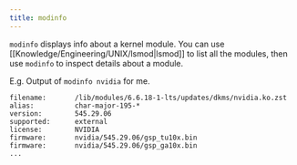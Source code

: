 ```yaml
---
title: modinfo
---
```


`modinfo` displays info about a kernel module. You can use [[Knowledge/Engineering/UNIX/lsmod|lsmod]] to list all the modules, then use `modinfo` to inspect details about a module.

E.g. Output of `modinfo nvidia` for me.
```
filename:       /lib/modules/6.6.18-1-lts/updates/dkms/nvidia.ko.zst
alias:          char-major-195-*
version:        545.29.06
supported:      external
license:        NVIDIA
firmware:       nvidia/545.29.06/gsp_tu10x.bin
firmware:       nvidia/545.29.06/gsp_ga10x.bin
...
```

